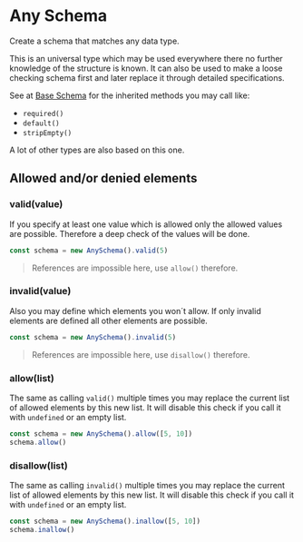 # Any Schema

Create a schema that matches any data type.

This is an universal type which may be used everywhere there no further knowledge
of the structure is known. It can also be used to make a loose checking schema
first and later replace it through detailed specifications.

See at [Base Schema](base.md) for the inherited methods you may call like:
- `required()`
- `default()`
- `stripEmpty()`

A lot of other types are also based on this one.

## Allowed and/or denied elements

### valid(value)

If you specify at least one value which is allowed only the allowed values are
possible. Therefore a deep check of the values will be done.

```js
const schema = new AnySchema().valid(5)
```

> References are impossible here, use `allow()` therefore.

### invalid(value)

Also you may define which elements you won´t allow. If only invalid elements are
defined all other elements are possible.

```js
const schema = new AnySchema().invalid(5)
```
> References are impossible here, use `disallow()` therefore.

### allow(list)

The same as calling `valid()` multiple times you may replace the current list of allowed elements
by this new list. It will disable this check if you call it with `undefined` or an empty list.

```js
const schema = new AnySchema().allow([5, 10])
schema.allow()
```

### disallow(list)

The same as calling `invalid()` multiple times you may replace the current list of allowed elements
by this new list. It will disable this check if you call it with `undefined` or an empty list.

```js
const schema = new AnySchema().inallow([5, 10])
schema.inallow()
```
